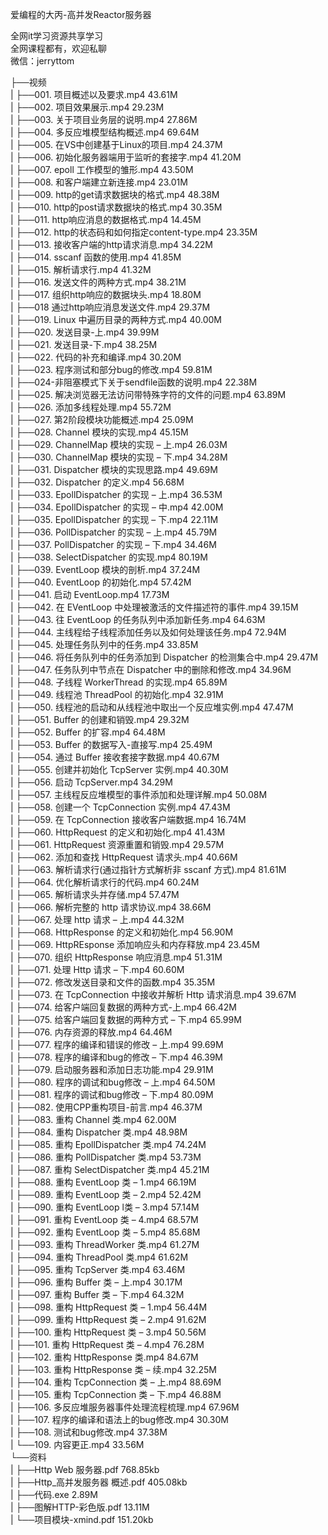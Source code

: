 爱编程的大丙-高并发Reactor服务器

全网it学习资源共享学习<br>全网课程都有，欢迎私聊<br>微信：jerryttom<br>

├──视频<br> | ├──001. 项目概述以及要求.mp4 43.61M<br> | ├──002. 项目效果展示.mp4 29.23M<br> | ├──003. 关于项目业务层的说明.mp4 27.86M<br> | ├──004. 多反应堆模型结构概述.mp4 69.64M<br> | ├──005. 在VS中创建基于Linux的项目.mp4 24.37M<br> | ├──006. 初始化服务器端用于监听的套接字.mp4 41.20M<br> | ├──007. epoll 工作模型的雏形.mp4 43.50M<br> | ├──008. 和客户端建立新连接.mp4 23.01M<br> | ├──009. http的get请求数据块的格式.mp4 48.38M<br> | ├──010. http的post请求数据块的格式.mp4 30.35M<br> | ├──011. http响应消息的数据格式.mp4 14.45M<br> | ├──012. http的状态码和如何指定content-type.mp4 23.35M<br> | ├──013. 接收客户端的http请求消息.mp4 34.22M<br> | ├──014. sscanf 函数的使用.mp4 41.85M<br> | ├──015. 解析请求行.mp4 41.32M<br> | ├──016. 发送文件的两种方式.mp4 38.21M<br> | ├──017. 组织http响应的数据块头.mp4 18.80M<br> | ├──018 通过http响应消息发送文件.mp4 29.37M<br> | ├──019. Linux 中遍历目录的两种方式.mp4 40.00M<br> | ├──020. 发送目录-上.mp4 39.99M<br> | ├──021. 发送目录-下.mp4 38.25M<br> | ├──022. 代码的补充和编译.mp4 30.20M<br> | ├──023. 程序测试和部分bug的修改.mp4 59.81M<br> | ├──024-非阻塞模式下关于sendfile函数的说明.mp4 22.38M<br> | ├──025. 解决浏览器无法访问带特殊字符的文件的问题.mp4 63.89M<br> | ├──026. 添加多线程处理.mp4 55.72M<br> | ├──027. 第2阶段模块功能概述.mp4 25.09M<br> | ├──028. Channel 模块的实现.mp4 45.15M<br> | ├──029. ChannelMap 模块的实现 – 上.mp4 26.03M<br> | ├──030. ChannelMap 模块的实现 – 下.mp4 34.28M<br> | ├──031. Dispatcher 模块的实现思路.mp4 49.69M<br> | ├──032. Dispatcher 的定义.mp4 56.68M<br> | ├──033. EpollDispatcher 的实现 – 上.mp4 36.53M<br> | ├──034. EpollDispatcher 的实现 – 中.mp4 42.00M<br> | ├──035. EpollDispatcher 的实现 – 下.mp4 22.11M<br> | ├──036. PollDispatcher 的实现 – 上.mp4 45.79M<br> | ├──037. PollDispatcher 的实现 – 下.mp4 34.46M<br> | ├──038. SelectDispatcher 的实现.mp4 80.19M<br> | ├──039. EventLoop 模块的剖析.mp4 37.24M<br> | ├──040. EventLoop 的初始化.mp4 57.42M<br> | ├──041. 启动 EventLoop.mp4 17.73M<br> | ├──042. 在 EVentLoop 中处理被激活的文件描述符的事件.mp4 39.15M<br> | ├──043. 往 EventLoop 的任务队列中添加新任务.mp4 64.63M<br> | ├──044. 主线程给子线程添加任务以及如何处理该任务.mp4 72.94M<br> | ├──045. 处理任务队列中的任务.mp4 33.85M<br> | ├──046. 将任务队列中的任务添加到 Dispatcher 的检测集合中.mp4 29.47M<br> | ├──047. 任务队列中节点在 Dispatcher 中的删除和修改.mp4 34.96M<br> | ├──048. 子线程 WorkerThread 的实现.mp4 65.89M<br> | ├──049. 线程池 ThreadPool 的初始化.mp4 32.91M<br> | ├──050. 线程池的启动和从线程池中取出一个反应堆实例.mp4 47.47M<br> | ├──051. Buffer 的创建和销毁.mp4 29.32M<br> | ├──052. Buffer 的扩容.mp4 64.48M<br> | ├──053. Buffer 的数据写入-直接写.mp4 25.49M<br> | ├──054. 通过 Buffer 接收套接字数据.mp4 40.67M<br> | ├──055. 创建并初始化 TcpServer 实例.mp4 40.30M<br> | ├──056. 启动 TcpServer.mp4 34.29M<br> | ├──057. 主线程反应堆模型的事件添加和处理详解.mp4 50.08M<br> | ├──058. 创建一个 TcpConnection 实例.mp4 47.43M<br> | ├──059. 在 TcpConnection 接收客户端数据.mp4 16.74M<br> | ├──060. HttpRequest 的定义和初始化.mp4 41.43M<br> | ├──061. HttpRequest 资源重置和销毁.mp4 29.57M<br> | ├──062. 添加和查找 HttpRequest 请求头.mp4 40.66M<br> | ├──063. 解析请求行(通过指针方式解析非 sscanf 方式).mp4 81.61M<br> | ├──064. 优化解析请求行的代码.mp4 60.24M<br> | ├──065. 解析请求头并存储.mp4 57.47M<br> | ├──066. 解析完整的 http 请求协议.mp4 38.66M<br> | ├──067. 处理 http 请求 – 上.mp4 44.32M<br> | ├──068. HttpResponse 的定义和初始化.mp4 56.90M<br> | ├──069. HttpREsponse 添加响应头和内存释放.mp4 23.45M<br> | ├──070. 组织 HttpResponse 响应消息.mp4 51.31M<br> | ├──071. 处理 Http 请求 – 下.mp4 60.60M<br> | ├──072. 修改发送目录和文件的函数.mp4 35.35M<br> | ├──073. 在 TcpConnection 中接收并解析 Http 请求消息.mp4 39.67M<br> | ├──074. 给客户端回复数据的两种方式-上.mp4 66.42M<br> | ├──075. 给客户端回复数据的两种方式 – 下.mp4 65.99M<br> | ├──076. 内存资源的释放.mp4 64.46M<br> | ├──077. 程序的编译和错误的修改 – 上.mp4 99.69M<br> | ├──078. 程序的编译和bug的修改 – 下.mp4 46.39M<br> | ├──079. 启动服务器和添加日志功能.mp4 29.91M<br> | ├──080. 程序的调试和bug修改 – 上.mp4 64.50M<br> | ├──081. 程序的调试和bug修改 – 下.mp4 80.09M<br> | ├──082. 使用CPP重构项目-前言.mp4 46.37M<br> | ├──083. 重构 Channel 类.mp4 62.00M<br> | ├──084. 重构 Dispatcher 类.mp4 48.98M<br> | ├──085. 重构 EpollDispatcher 类.mp4 74.24M<br> | ├──086. 重构 PollDispatcher 类.mp4 53.73M<br> | ├──087. 重构 SelectDispatcher 类.mp4 45.21M<br> | ├──088. 重构 EventLoop 类 – 1.mp4 66.19M<br> | ├──089. 重构 EventLoop 类 – 2.mp4 52.42M<br> | ├──090. 重构 EventLoop l类 – 3.mp4 57.14M<br> | ├──091. 重构 EventLoop 类 – 4.mp4 68.57M<br> | ├──092. 重构 EventLoop 类 – 5.mp4 85.68M<br> | ├──093. 重构 ThreadWorker 类.mp4 61.27M<br> | ├──094. 重构 ThreadPool 类.mp4 61.62M<br> | ├──095. 重构 TcpServer 类.mp4 63.46M<br> | ├──096. 重构 Buffer 类 – 上.mp4 30.17M<br> | ├──097. 重构 Buffer 类 – 下.mp4 64.32M<br> | ├──098. 重构 HttpRequest 类 – 1.mp4 56.44M<br> | ├──099. 重构 HttpRequest 类 – 2.mp4 91.62M<br> | ├──100. 重构 HttpRequest 类 – 3.mp4 50.56M<br> | ├──101. 重构 HttpRequest 类 – 4.mp4 76.28M<br> | ├──102. 重构 HttpResponse 类.mp4 84.67M<br> | ├──103. 重构 HttpResponse 类 – 续.mp4 32.25M<br> | ├──104. 重构 TcpConnection 类 – 上.mp4 88.69M<br> | ├──105. 重构 TcpConnection 类 – 下.mp4 46.88M<br> | ├──106. 多反应堆服务器事件处理流程梳理.mp4 67.96M<br> | ├──107. 程序的编译和语法上的bug修改.mp4 30.30M<br> | ├──108. 测试和bug修改.mp4 37.38M<br> | └──109. 内容更正.mp4 33.56M<br> └──资料<br> | ├──Http Web 服务器.pdf 768.85kb<br> | ├──Http_高并发服务器 概述.pdf 405.08kb<br> | ├──代码.exe 2.89M<br> | ├──图解HTTP-彩色版.pdf 13.11M<br> | └──项目模块-xmind.pdf 151.20kb